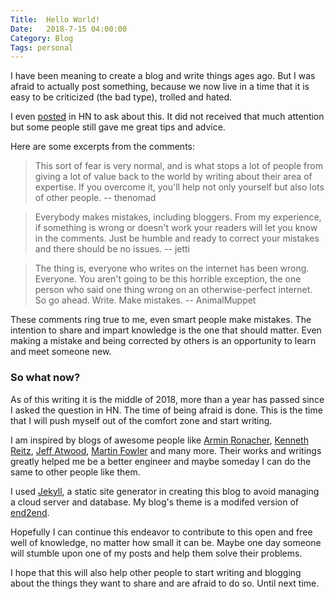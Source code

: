 ```yaml
---
Title:  Hello World!
Date:   2018-7-15 04:00:00
Category: Blog
Tags: personal
---
```


I have been meaning to create a blog and write things ages ago.
But I was afraid to actually post something, because we now live in a 
time that it is easy to be criticized (the bad type), trolled and hated.

I even [posted][ask hn] in HN to ask about this. It did not received that much
attention but some people still gave me great tips and advice.

Here are some excerpts from the comments:

<!-- -->
> This sort of fear is very normal, and is what stops a lot of
people from giving a lot of value back to the world by writing
about their area of expertise. If you overcome it, you'll help not 
only yourself but also lots of other people. -- thenomad

<!-- -->
> Everybody makes mistakes, including bloggers. From my experience, 
if something is wrong or doesn't work your readers will let you know in the comments. 
Just be humble and ready to correct your mistakes and there should be no issues.
-- jetti

<!-- -->
> The thing is, everyone who writes on the internet has been wrong.
Everyone. You aren't going to be this horrible exception, the one
person who said one thing wrong on an otherwise-perfect internet.
So go ahead. Write. Make mistakes.
-- AnimalMuppet

These comments ring true to me, even smart people make mistakes.
The intention to share and impart knowledge is the one that should matter.
Even making a mistake and being corrected by others is an opportunity
to learn and meet someone new.

### So what now?

As of this writing it is the middle of 2018, more than a year has passed since 
I asked the question in HN. The time of being afraid is done. This is the time 
that I will push myself out of the comfort zone and start writing.

I am inspired by blogs of awesome people like [Armin Ronacher][mitsuhiko],
[Kenneth Reitz][kenneth reitz], [Jeff Atwood][coding horror], [Martin Fowler][martin fowler]
and many more. Their works and writings greatly helped me be a better engineer
and maybe someday I can do the same to other people like them.

I used [Jekyll][jekyll], a static site generator in creating this blog to avoid
managing a cloud server and database. 
My blog's theme is a modifed version of [end2end][end2end].

Hopefully I can continue this endeavor to contribute to this open and free 
well of knowledge, no matter how small it can be. Maybe one day someone will
stumble upon one of my posts and help them solve their problems.

I hope that this will also help other people to start writing and blogging about
the things they want to share and are afraid to do so. Until next time.

[ask hn]: https://news.ycombinator.com/item?id=13809943
[mitsuhiko]: http://lucumr.pocoo.org/
[kenneth reitz]: https://www.kennethreitz.org/
[coding horror]: https://blog.codinghorror.com/
[martin fowler]: https://martinfowler.com/
[end2end]: https://github.com/nandomoreirame/end2end
[jekyll]: https://jekyllrb.com/
